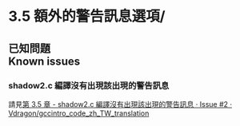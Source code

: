 # 3.5 額外的警告訊息選項/
## 已知問題<br />Known issues
### shadow2.c 編譯沒有出現該出現的警告訊息
請見[第 3.5 章 - shadow2.c 編譯沒有出現該出現的警告訊息 · Issue #2 · Vdragon/gccintro_code_zh_TW_translation](https://github.com/Vdragon/gccintro_code_zh_TW_translation/issues/2)

